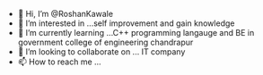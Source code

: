 - 👋 Hi, I’m @RoshanKawale
- 👀 I’m interested in ...self improvement and gain knowledge 
- 🌱 I’m currently learning ...C++ programming langauge and BE in government college of engineering chandrapur
- 💞️ I’m looking to collaborate on ... IT company
- 📫 How to reach me ...

<!---
RoshanKawale/RoshanKawale is a ✨ special ✨ repository because its `README.md` (this file) appears on your GitHub profile.
You can click the Preview link to take a look at your changes.
--->
